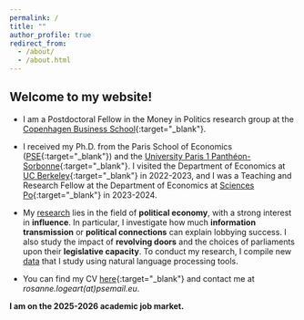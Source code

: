 ```yaml
---
permalink: /
title: ""
author_profile: true
redirect_from: 
  - /about/
  - /about.html
---
```


Welcome to my website!
------
  
* I am a Postdoctoral Fellow in the Money in Politics research group at the [Copenhagen Business School](https://www.cbs.dk/en){:target="_blank"}.

* I received my Ph.D. from the Paris School of Economics ([PSE](https://www.parisschoolofeconomics.eu/en/){:target="_blank"}) and the [University Paris 1 Panthéon-Sorbonne](https://www.pantheonsorbonne.fr){:target="_blank"}. I visited the Department of Economics at [UC Berkeley](https://www.econ.berkeley.edu){:target="_blank"} in 2022-2023, and I was a Teaching and Research Fellow at the Department of Economics at [Sciences Po](https://www.sciencespo.fr/department-economics/){:target="_blank"} in 2023-2024.

* My [research](/research/) lies in the field of **political economy**, with a strong interest in **influence**. In particular, I investigate how much **information transmission** or **political connections** can explain lobbying success. I also study the impact of **revolving doors** and the choices of parliaments upon their **legislative capacity**. To conduct my research, I compile new [data](/databases/) that I study using natural language processing tools.

* You can find my CV [here](https://drive.google.com/file/d/1kwgoyTCs-K1QaPVD9JN_2dbvUhTeVCeQ/view?usp=share_link){:target="_blank"} and contact me at *rosanne.logeart(at)psemail.eu*.

**I am on the 2025-2026 academic job market.**
